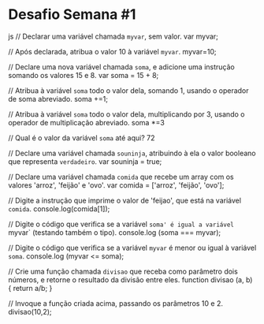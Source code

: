 # Desafio Semana #1

js
// Declarar uma variável chamada `myvar`, sem valor.
var myvar;

// Após declarada, atribua o valor 10 à variável `myvar`.
myvar=10;

// Declare uma nova variável chamada `soma`, e adicione uma instrução somando os valores 15 e 8.
var soma = 15 + 8;

// Atribua à variável `soma` todo o valor dela, somando 1, usando o operador de soma abreviado.
soma +=1;

// Atribua à variável `soma` todo o valor dela, multiplicando por 3, usando o operador de multiplicação abreviado.
soma *=3

// Qual é o valor da variável `soma` até aqui?
72

// Declare uma variável chamada `souninja`, atribuindo à ela o valor booleano que representa `verdadeiro`.
var souninja = true;

// Declare uma variável chamada `comida` que recebe um array com os valores 'arroz', 'feijão' e 'ovo'.
var comida = ['arroz', 'feijão', 'ovo'];

// Digite a instrução que imprime o valor de 'feijao', que está na variável `comida`.
console.log(comida[1]);

// Digite o código que verifica se a variável `soma' é igual a variável `myvar` (testando também o tipo).
console.log (soma === myvar);

// Digite o código que verifica se a variável `myvar` é menor ou igual à variável `soma`.
console.log (myvar <= soma);

// Crie uma função chamada `divisao` que receba como parâmetro dois números, e retorne o resultado da divisão entre eles.
function divisao (a, b) { return a/b; }

// Invoque a função criada acima, passando os parâmetros 10 e 2.
divisao(10,2);
